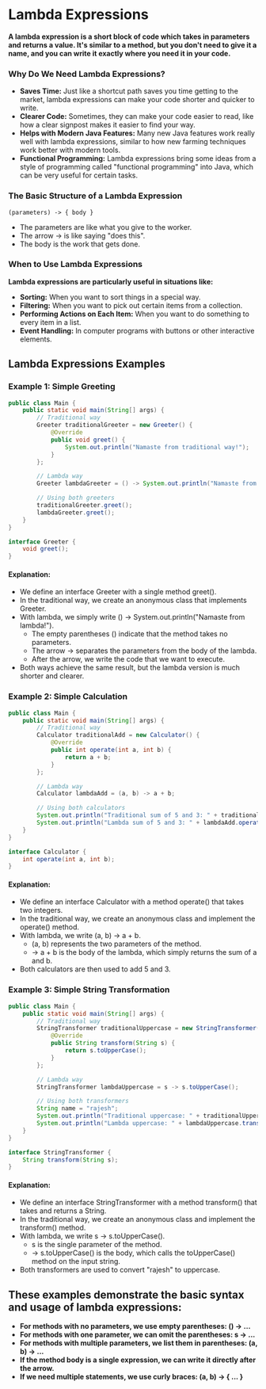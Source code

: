 # Lambda Expressions
**A lambda expression is a short block of code which takes in parameters and returns a value. It's similar to a method, but you don't need to give it a name, and you can write it exactly where you need it in your code.**

### Why Do We Need Lambda Expressions?
- **Saves Time:** Just like a shortcut path saves you time getting to the market, lambda expressions can make your code shorter and quicker to write.
- **Clearer Code:** Sometimes, they can make your code easier to read, like how a clear signpost makes it easier to find your way.
- **Helps with Modern Java Features:** Many new Java features work really well with lambda expressions, similar to how new farming techniques work better with modern tools.
- **Functional Programming:** Lambda expressions bring some ideas from a style of programming called "functional programming" into Java, which can be very useful for certain tasks.

### The Basic Structure of a Lambda Expression
``` (parameters) -> { body } ```
- The parameters are like what you give to the worker.
- The arrow -> is like saying "does this".
- The body is the work that gets done.

### When to Use Lambda Expressions
**Lambda expressions are particularly useful in situations like:**
- **Sorting:** When you want to sort things in a special way.
- **Filtering:** When you want to pick out certain items from a collection.
- **Performing Actions on Each Item:** When you want to do something to every item in a list.
- **Event Handling:** In computer programs with buttons or other interactive elements.

## Lambda Expressions Examples
### Example 1: Simple Greeting
``` Java
public class Main {
    public static void main(String[] args) {
        // Traditional way
        Greeter traditionalGreeter = new Greeter() {
            @Override
            public void greet() {
                System.out.println("Namaste from traditional way!");
            }
        };

        // Lambda way
        Greeter lambdaGreeter = () -> System.out.println("Namaste from lambda!");

        // Using both greeters
        traditionalGreeter.greet();
        lambdaGreeter.greet();
    }
}

interface Greeter {
    void greet();
}
```
#### Explanation:
- We define an interface Greeter with a single method greet().
- In the traditional way, we create an anonymous class that implements Greeter.
- With lambda, we simply write () -> System.out.println("Namaste from lambda!").
    - The empty parentheses () indicate that the method takes no parameters.
    - The arrow -> separates the parameters from the body of the lambda.
    - After the arrow, we write the code that we want to execute.
- Both ways achieve the same result, but the lambda version is much shorter and clearer.

### Example 2: Simple Calculation
``` Java
public class Main {
    public static void main(String[] args) {
        // Traditional way
        Calculator traditionalAdd = new Calculator() {
            @Override
            public int operate(int a, int b) {
                return a + b;
            }
        };

        // Lambda way
        Calculator lambdaAdd = (a, b) -> a + b;

        // Using both calculators
        System.out.println("Traditional sum of 5 and 3: " + traditionalAdd.operate(5, 3));
        System.out.println("Lambda sum of 5 and 3: " + lambdaAdd.operate(5, 3));
    }
}

interface Calculator {
    int operate(int a, int b);
}
```
#### Explanation:
- We define an interface Calculator with a method operate() that takes two integers.
- In the traditional way, we create an anonymous class and implement the operate() method.
- With lambda, we write (a, b) -> a + b.
    - (a, b) represents the two parameters of the method.
    - -> a + b is the body of the lambda, which simply returns the sum of a and b.
- Both calculators are then used to add 5 and 3.

### Example 3: Simple String Transformation
``` Java
public class Main {
    public static void main(String[] args) {
        // Traditional way
        StringTransformer traditionalUppercase = new StringTransformer() {
            @Override
            public String transform(String s) {
                return s.toUpperCase();
            }
        };

        // Lambda way
        StringTransformer lambdaUppercase = s -> s.toUpperCase();

        // Using both transformers
        String name = "rajesh";
        System.out.println("Traditional uppercase: " + traditionalUppercase.transform(name));
        System.out.println("Lambda uppercase: " + lambdaUppercase.transform(name));
    }
}

interface StringTransformer {
    String transform(String s);
}
```
#### Explanation:
- We define an interface StringTransformer with a method transform() that takes and returns a String.
- In the traditional way, we create an anonymous class and implement the transform() method.
- With lambda, we write s -> s.toUpperCase().
    - s is the single parameter of the method.
    - -> s.toUpperCase() is the body, which calls the toUpperCase() method on the input string.
- Both transformers are used to convert "rajesh" to uppercase.

## These examples demonstrate the basic syntax and usage of lambda expressions:
- **For methods with no parameters, we use empty parentheses: () -> ...**
- **For methods with one parameter, we can omit the parentheses: s -> ...**
- **For methods with multiple parameters, we list them in parentheses: (a, b) -> ...**
- **If the method body is a single expression, we can write it directly after the arrow.**
- **If we need multiple statements, we use curly braces: (a, b) -> { ... }**